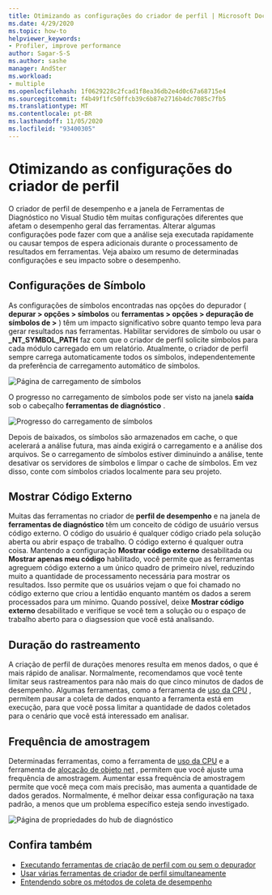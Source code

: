 ```yaml
---
title: Otimizando as configurações do criador de perfil | Microsoft Docs
ms.date: 4/29/2020
ms.topic: how-to
helpviewer_keywords:
- Profiler, improve performance
author: Sagar-S-S
ms.author: sashe
manager: AndSter
ms.workload:
- multiple
ms.openlocfilehash: 1f0629228c2fcad1f8ea36db2e4d0c67a68715e4
ms.sourcegitcommit: f4b49f1fc50ffcb39c6b87e2716b4dc7085c7fb5
ms.translationtype: MT
ms.contentlocale: pt-BR
ms.lasthandoff: 11/05/2020
ms.locfileid: "93400305"
---
```

# <a name="optimizing-profiler-settings"></a>Otimizando as configurações do criador de perfil

O criador de perfil de desempenho e a janela de Ferramentas de Diagnóstico no Visual Studio têm muitas configurações diferentes que afetam o desempenho geral das ferramentas. Alterar algumas configurações pode fazer com que a análise seja executada rapidamente ou causar tempos de espera adicionais durante o processamento de resultados em ferramentas. Veja abaixo um resumo de determinadas configurações e seu impacto sobre o desempenho.

## <a name="symbol-settings"></a>Configurações de Símbolo

As configurações de símbolos encontradas nas opções do depurador ( **depurar > opções > símbolos** ou **ferramentas > opções > depuração de símbolos de >** ) têm um impacto significativo sobre quanto tempo leva para gerar resultados nas ferramentas. Habilitar servidores de símbolo ou usar o **_NT_SYMBOL_PATH** faz com que o criador de perfil solicite símbolos para cada módulo carregado em um relatório. Atualmente, o criador de perfil sempre carrega automaticamente todos os símbolos, independentemente da preferência de carregamento automático de símbolos.

![Página de carregamento de símbolos](../profiling/media/symbolloading.png "Carregamento de símbolos")

O progresso no carregamento de símbolos pode ser visto na janela **saída** sob o cabeçalho **ferramentas de diagnóstico** .

![Progresso do carregamento de símbolos](../profiling/media/symbolloadingprogress.png "Progresso do carregamento de símbolos")

Depois de baixados, os símbolos são armazenados em cache, o que acelerará a análise futura, mas ainda exigirá o carregamento e a análise dos arquivos. Se o carregamento de símbolos estiver diminuindo a análise, tente desativar os servidores de símbolos e limpar o cache de símbolos. Em vez disso, conte com símbolos criados localmente para seu projeto.

## <a name="show-external-code"></a>Mostrar Código Externo

Muitas das ferramentas no criador de **perfil de desempenho** e na janela de **ferramentas de diagnóstico** têm um conceito de código de usuário versus código externo. O código do usuário é qualquer código criado pela solução aberta ou abrir espaço de trabalho. O código externo é qualquer outra coisa. Mantendo a configuração **Mostrar código externo** desabilitada ou **Mostrar apenas meu código** habilitado, você permite que as ferramentas agreguem código externo a um único quadro de primeiro nível, reduzindo muito a quantidade de processamento necessária para mostrar os resultados. Isso permite que os usuários vejam o que foi chamado no código externo que criou a lentidão enquanto mantém os dados a serem processados para um mínimo. Quando possível, deixe **Mostrar código externo** desabilitado e verifique se você tem a solução ou o espaço de trabalho aberto para o diagsession que você está analisando.

## <a name="trace-duration"></a>Duração do rastreamento

A criação de perfil de durações menores resulta em menos dados, o que é mais rápido de analisar. Normalmente, recomendamos que você tente limitar seus rastreamentos para não mais do que cinco minutos de dados de desempenho. Algumas ferramentas, como a ferramenta de [uso da CPU](../profiling/cpu-usage.md) , permitem pausar a coleta de dados enquanto a ferramenta está em execução, para que você possa limitar a quantidade de dados coletados para o cenário que você está interessado em analisar.

## <a name="sampling-frequency"></a>Frequência de amostragem

Determinadas ferramentas, como a ferramenta de [uso da CPU](../profiling/cpu-usage.md) e a ferramenta de [alocação de objeto net](../profiling/dotnet-alloc-tool.md) , permitem que você ajuste uma frequência de amostragem. Aumentar essa frequência de amostragem permite que você meça com mais precisão, mas aumenta a quantidade de dados gerados. Normalmente, é melhor deixar essa configuração na taxa padrão, a menos que um problema específico esteja sendo investigado.

![Página de propriedades do hub de diagnóstico](../profiling/media/diaghubpropertiespage.png "Página de propriedades do hub de diagnóstico")

## <a name="see-also"></a>Confira também

- [Executando ferramentas de criação de perfil com ou sem o depurador](../profiling/running-profiling-tools-with-or-without-the-debugger.md)
- [Usar várias ferramentas de criador de perfil simultaneamente](../profiling/use-multiple-profiler-tools-simultaneously.md)
- [Entendendo sobre os métodos de coleta de desempenho](../profiling/understanding-performance-collection-methods-perf-profiler.md)
